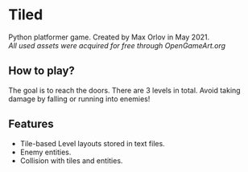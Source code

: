 # Tiled
Python platformer game. Created by Max Orlov in May 2021.  
*All used assets were acquired for free through OpenGameArt.org*
## How to play?
The goal is to reach the doors. There are 3 levels in total. Avoid taking damage by falling or running into enemies!

## Features
- Tile-based Level layouts stored in text files.
- Enemy entities.
- Collision with tiles and entities.
